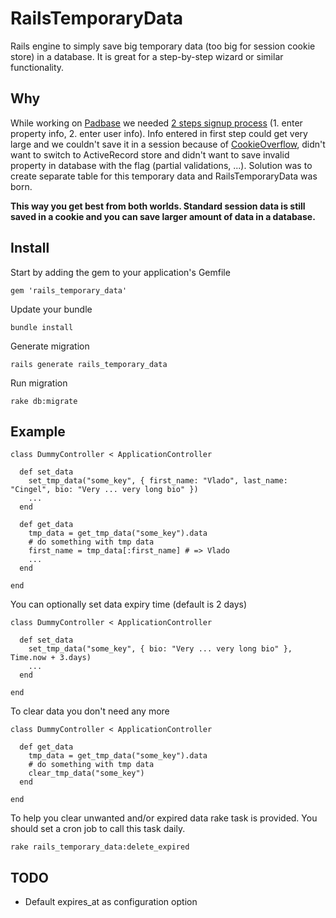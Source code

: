 RailsTemporaryData
==================

Rails engine to simply save big temporary data (too big for session cookie store) in a database. It is great for a step-by-step wizard or similar functionality.

Why
---
While working on [Padbase](http://www.padbase.com) we needed [2 steps signup process](http://www.padbase.com/pads/new) (1. enter property info, 2. enter user info). Info entered in first step could get very large and we couldn't save it in a session because of [CookieOverflow](http://api.rubyonrails.org/classes/ActionDispatch/Cookies/CookieOverflow.html), didn't want to switch to ActiveRecord store and didn't want to save invalid property in database with the flag (partial validations, ...). Solution was to create separate table for this temporary data and RailsTemporaryData was born.

**This way you get best from both worlds. Standard session data is still saved in a cookie and you can save larger amount of data in a database.**

Install
-------

Start by adding the gem to your application's Gemfile

    gem 'rails_temporary_data'

Update your bundle

    bundle install
    
Generate migration

    rails generate rails_temporary_data
  
Run migration

    rake db:migrate
    
Example
--------

    class DummyController < ApplicationController

      def set_data
        set_tmp_data("some_key", { first_name: "Vlado", last_name: "Cingel", bio: "Very ... very long bio" })
        ...
      end

      def get_data
        tmp_data = get_tmp_data("some_key").data
        # do something with tmp data
        first_name = tmp_data[:first_name] # => Vlado
        ...
      end

    end

You can optionally set data expiry time (default is 2 days)

    class DummyController < ApplicationController

      def set_data
        set_tmp_data("some_key", { bio: "Very ... very long bio" }, Time.now + 3.days)
        ...
      end

    end

To clear data you don't need any more

    class DummyController < ApplicationController

      def get_data
        tmp_data = get_tmp_data("some_key").data
        # do something with tmp data
        clear_tmp_data("some_key")
      end

    end

To help you clear unwanted and/or expired data rake task is provided. You should set a cron job to call this task daily.

    rake rails_temporary_data:delete_expired


TODO
----

* Default expires_at as configuration option